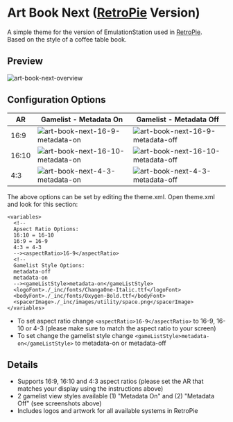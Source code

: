# Art Book Next ([RetroPie](https://retropie.org.uk/) Version)
A simple theme for the version of EmulationStation used in [RetroPie](https://retropie.org.uk/).  
Based on the style of a coffee table book.

## Preview

![art-book-next-overview](https://user-images.githubusercontent.com/1454947/175847449-c7dec52e-e2ac-4e51-b578-6d98a9b7e68c.png)

## Configuration Options 

| AR | Gamelist - Metadata On | Gamelist - Metadata Off |
|----|----|----|
| 16:9 | ![art-book-next-16-9-metadata-on](https://user-images.githubusercontent.com/1454947/175848140-4b202408-52ba-42d8-a8c8-8cfa95d9b8fb.png) | ![art-book-next-16-9-metadata-off](https://user-images.githubusercontent.com/1454947/175848185-3a630599-e954-4dc7-8e7a-a385c97436fd.png) |
| 16:10 | ![art-book-next-16-10-metadata-on](https://user-images.githubusercontent.com/1454947/175848326-e77272eb-4370-43a9-ae12-7d7a5a79728c.png) | ![art-book-next-16-10-metadata-off](https://user-images.githubusercontent.com/1454947/175848355-5696ed70-52a3-4bc9-9c81-0fe7e1a1a5d7.png) |
| 4:3 | ![art-book-next-4-3-metadata-on](https://user-images.githubusercontent.com/1454947/175848384-cc4529e1-bded-417b-a823-8894fece0c38.png) | ![art-book-next-4-3-metadata-off](https://user-images.githubusercontent.com/1454947/175848424-a49ed090-f49f-456b-bb42-8e88229d0309.png) |

The above options can be set by editing the theme.xml. 
Open theme.xml and look for this section:
```
<variables>
  <!-- 
  Apsect Ratio Options:
  16:10 = 16-10
  16:9 = 16-9
  4:3 = 4-3
  --><aspectRatio>16-9</aspectRatio>
  <!-- 
  Gamelist Style Options:
  metadata-off
  metadata-on
  --><gameListStyle>metadata-on</gameListStyle>
  <logoFont>./_inc/fonts/ChangaOne-Italic.ttf</logoFont>
  <bodyFont>./_inc/fonts/Oxygen-Bold.ttf</bodyFont>
  <spacerImage>./_inc/images/utility/space.png</spacerImage>
</variables>
```
- To set aspect ratio change `<aspectRatio>16-9</aspectRatio>` to 16-9, 16-10 or 4-3 (please make sure to match the aspect ratio to your screen)
- To set change the gamelist style change `<gameListStyle>metadata-on</gameListStyle>` to metadata-on or metadata-off

## Details

- Supports 16:9, 16:10 and 4:3 aspect ratios (please set the AR that matches your display using the instructions above) 
- 2 gamelist view styles available (1) "Metadata On" and (2) "Metadata Off" (see screenshots above)
- Includes logos and artwork for all available systems in RetroPie

